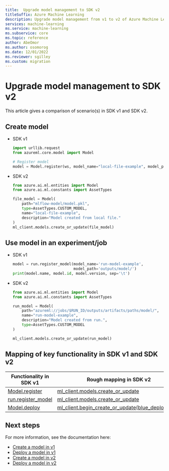 ```yaml
---
title:  Upgrade model management to SDK v2
titleSuffix: Azure Machine Learning
description: Upgrade model management from v1 to v2 of Azure Machine Learning SDK
services: machine-learning
ms.service: machine-learning
ms.subservice: core
ms.topic: reference
author: AbeOmor
ms.author: osomorog
ms.date: 12/01/2022
ms.reviewer: sgilley
ms.custom: migration
---
```


# Upgrade model management to SDK v2

This article gives a comparison of scenario(s) in SDK v1 and SDK v2.

## Create model

* SDK v1

    ```python
    import urllib.request
    from azureml.core.model import Model
    
    # Register model
    model = Model.register(ws, model_name="local-file-example", model_path="mlflow-model/model.pkl")
    ```

* SDK v2
    
    ```python
    from azure.ai.ml.entities import Model
    from azure.ai.ml.constants import AssetTypes
    
    file_model = Model(
        path="mlflow-model/model.pkl",
        type=AssetTypes.CUSTOM_MODEL,
        name="local-file-example",
        description="Model created from local file."
    )
    ml_client.models.create_or_update(file_model)
    ```

## Use model in an experiment/job

* SDK v1

    ```python
    model = run.register_model(model_name='run-model-example',
                               model_path='outputs/model/')
    print(model.name, model.id, model.version, sep='\t')
    ```

* SDK v2

    ```python
    from azure.ai.ml.entities import Model
    from azure.ai.ml.constants import AssetTypes
    
    run_model = Model(
        path="azureml://jobs/$RUN_ID/outputs/artifacts/paths/model/",
        name="run-model-example",
        description="Model created from run.",
        type=AssetTypes.CUSTOM_MODEL
    )
    
    ml_client.models.create_or_update(run_model)
    ```

## Mapping of key functionality in SDK v1 and SDK v2

|Functionality in SDK v1|Rough mapping in SDK v2|
|-|-|
|[Model.register](/python/api/azureml-core/azureml.core.model(class)#azureml-core-model-register)|[ml_client.models.create_or_update](/python/api/azure-ai-ml/azure.ai.ml.mlclient#azure-ai-ml-mlclient-create-or-update)|
|[run.register_model](/python/api/azureml-core/azureml.core.run.run#azureml-core-run-run-register-model)|[ml_client.models.create_or_update](/python/api/azure-ai-ml/azure.ai.ml.mlclient#azure-ai-ml-mlclient-create-or-update)|
|[Model.deploy](/python/api/azureml-core/azureml.core.model(class)#azureml-core-model-deploy)|[ml_client.begin_create_or_update(blue_deployment)](/python/api/azure-ai-ml/azure.ai.ml.mlclient#azure-ai-ml-mlclient-begin-create-or-update)|

## Next steps

For more information, see the documentation here:

* [Create a model in v1](v1/how-to-deploy-and-where.md?tabs=python#register-a-model-from-a-local-file)
* [Deploy a model in v1](v1/how-to-deploy-and-where.md?tabs=azcli#workflow-for-deploying-a-model)
* [Create a model in v2](how-to-manage-models.md)
* [Deploy a model in v2](how-to-deploy-managed-online-endpoints.md)

